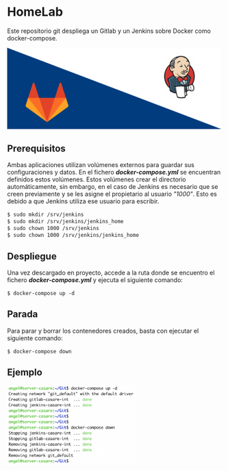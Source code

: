 # HomeLab

Este repositorio git despliega un Gitlab y un Jenkins sobre Docker como docker-compose.

<img src="imagenes/gitlab-ci-vs-jenkins.png" width="500">

## Prerequisitos

Ambas aplicaciones utilizan volúmenes externos para guardar sus configuraciones y datos. En el fichero ***docker-compose.yml*** se encuentran definidos estos volúmenes. Estos volúmenes crear el directorio automáticamente, sin embargo, en el caso de Jenkins es necesario que se creen previamente y se les asigne el propietario al usuario *"1000"*. Esto es debido a que Jenkins utiliza ese usuario para escribir.

    $ sudo mkdir /srv/jenkins
    $ sudo mkdir /srv/jenkins/jenkins_home
    $ sudo chown 1000 /srv/jenkins
    $ sudo chown 1000 /srv/jenkins/jenkins_home

## Despliegue

Una vez descargado en proyecto, accede a la ruta donde se encuentro el fichero ***docker-compose.yml*** y ejecuta el siguiente comando:

    $ docker-compose up -d

## Parada

Para parar y borrar los contenedores creados, basta con ejecutar el siguiente comando:

    $ docker-compose down

## Ejemplo

<img src="imagenes/ejemplo-docker-compose.png" width="300">

